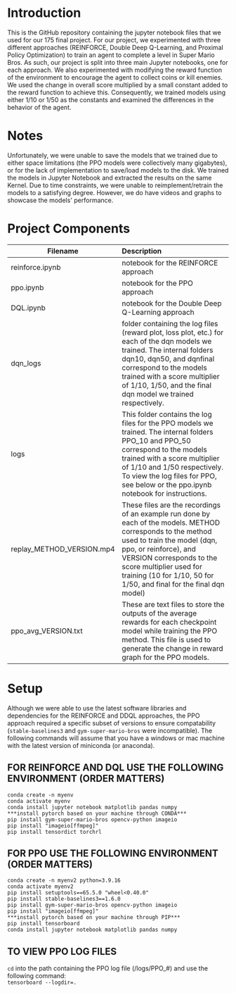 # Introduction
This is the GitHub repository containing the jupyter notebook files that we used for our 175 final project. For our project, we experimented with three different approaches (REINFORCE, Double Deep Q-Learning, and Proximal Policy Optimization) to train an agent to complete a level in Super Mario Bros. As such, our project is split into three main Jupyter notebooks, one for each approach. We also experimented with modifying the reward function of the environment to encourage the agent to collect coins or kill enemies. We used the change in overall score multiplied by a small constant added to the reward function to achieve this. Consequently, we trained models using either 1/10 or 1/50 as the constants and examined the differences in the behavior of the agent.  

# Notes
Unfortunately, we were unable to save the models that we trained due to either space limitations (the PPO models were collectively many gigabytes), or for the lack of implementation to save/load models to the disk. We trained the models in Jupyter Notebook and extracted the results on the same Kernel. Due to time constraints, we were unable to reimplement/retrain the models to a satisfying degree. However, we do have videos and graphs to showcase the models' performance.

# Project Components

| Filename | Description |
| ------ | :-----------|
| reinforce.ipynb | notebook for the REINFORCE approach |  
| ppo.ipynb | notebook for the PPO approach |
| DQL.ipynb | notebook for the Double Deep Q-Learning approach |
| dqn_logs | folder containing the log files (reward plot, loss plot, etc.) for each of the dqn models we trained. The internal folders dqn10, dqn50, and dqnfinal correspond to the models trained with a score multiplier of 1/10, 1/50, and the final dqn model we trained respectively. |
| logs | This folder contains the log files for the PPO models we trained. The internal folders PPO_10 and PPO_50 correspond to the models trained with a score multiplier  of 1/10 and 1/50 respectively. To view the log files for PPO, see below or the ppo.ipynb notebook for instructions. |
| replay_METHOD_VERSION.mp4 | These files are the recordings of an example run done by each of the models. METHOD corresponds to the method used to train the model (dqn, ppo, or reinforce), and VERSION corresponds to the score multiplier used for training (10 for 1/10, 50 for 1/50, and final for the final dqn model) |
| ppo_avg_VERSION.txt | These are text files to store the outputs of the average rewards for each checkpoint model while training the PPO method. This file is used to generate the change in reward graph for the PPO models. |

# Setup
Although we were able to use the latest software libraries and dependencies for the REINFORCE and DDQL approaches, the PPO approach required a specific subset of versions to ensure compatability (`stable-baselines3` and `gym-super-mario-bros` were incompatible). The following commands will assume that you have a windows or mac machine with the latest version of miniconda (or anaconda).

## FOR REINFORCE AND DQL USE THE FOLLOWING ENVIRONMENT (ORDER MATTERS)
```
conda create -n myenv
conda activate myenv
conda install jupyter notebook matplotlib pandas numpy
***install pytorch based on your machine through CONDA***
pip install gym-super-mario-bros opencv-python imageio
pip install "imageio[ffmpeg]"
pip install tensordict torchrl
```

## FOR PPO USE THE FOLLOWING ENVIRONMENT (ORDER MATTERS)
```
conda create -n myenv2 python=3.9.16
conda activate myenv2
pip install setuptools==65.5.0 "wheel<0.40.0"
pip install stable-baselines3==1.6.0
pip install gym-super-mario-bros opencv-python imageio
pip install "imageio[ffmpeg]"
***install pytorch based on your machine through PIP***
pip install tensorboard
conda install jupyter notebook matplotlib pandas numpy
```

## TO VIEW PPO LOG FILES
`cd` into the path containing the PPO log file (/logs/PPO_#) and use the following command:  
`tensorboard --logdir=.`